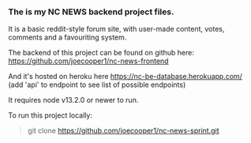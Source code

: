 ### The is my NC NEWS backend project files.

It is a basic reddit-style forum site, with user-made content, votes, comments and a favouriting system.

The backend of this project can be found on github here: https://github.com/joecooper1/nc-news-frontend

And it's hosted on heroku here https://nc-be-database.herokuapp.com/ (add 'api' to endpoint to see list of possible endpoints)

It requires node v13.2.0 or newer to run.

To run this project locally:

> git clone https://github.com/joecooper1/nc-news-sprint.git
